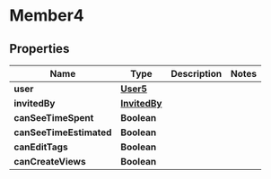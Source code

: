 

# Member4


## Properties

| Name | Type | Description | Notes |
|------------ | ------------- | ------------- | -------------|
|**user** | [**User5**](User5.md) |  |  |
|**invitedBy** | [**InvitedBy**](InvitedBy.md) |  |  |
|**canSeeTimeSpent** | **Boolean** |  |  |
|**canSeeTimeEstimated** | **Boolean** |  |  |
|**canEditTags** | **Boolean** |  |  |
|**canCreateViews** | **Boolean** |  |  |



